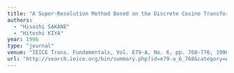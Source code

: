 ```yaml
---
title: "A Super-Resolution Method Based on the Discrete Cosine Transform"
authors:
  - "Hisashi SAKANE"
  - "Hitoshi KIYA"
year: 1996
type: "journal"
venue: "IEICE Trans. Fundamentals, Vol. E79-A, No. 6, pp. 768-776, 1996-06-01."
url: "http://search.ieice.org/bin/summary.php?id=e79-a_6_768&category=A&year=1996&lang=E&abst="
---
```

